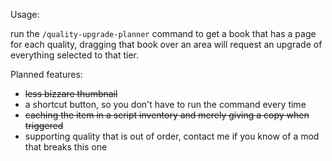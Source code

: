 Usage:

run the `/quality-upgrade-planner` command to get a book that has a page for each quality,
dragging that book over an area will request an upgrade of everything selected to that tier.

Planned features:

- ~~less bizzare thumbnail~~
- a shortcut button, so you don't have to run the command every time
- ~~caching the item in a script inventory and merely giving a copy when triggered~~
- supporting quality that is out of order, contact me if you know of a mod that breaks this one
